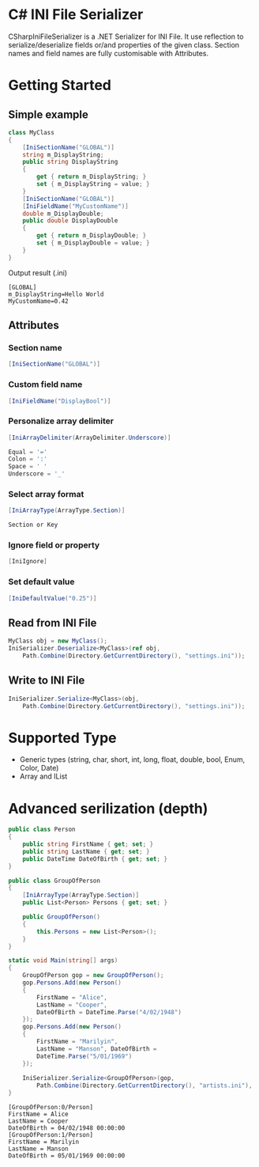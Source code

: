 # C# INI File Serializer
CSharpIniFileSerializer is a .NET Serializer for INI File. It use reflection to serialize/deserialize fields or/and properties of the given class.
Section names and field names are fully customisable with Attributes.
# Getting Started
## Simple example
```csharp
class MyClass
{
	[IniSectionName("GLOBAL")]
	string m_DisplayString;
	public string DisplayString
	{
		get { return m_DisplayString; }
		set { m_DisplayString = value; }
	}
	[IniSectionName("GLOBAL")]
	[IniFieldName("MyCustomName")]
	double m_DisplayDouble;
	public double DisplayDouble
	{
		get { return m_DisplayDouble; }
		set { m_DisplayDouble = value; }
	}
}
```
Output result (.ini)
```
[GLOBAL]
m_DisplayString=Hello World
MyCustomName=0.42
```
## Attributes
### Section name
```csharp
[IniSectionName("GLOBAL")]
```
### Custom field name
```csharp
[IniFieldName("DisplayBool")]
```
### Personalize array delimiter
```csharp
[IniArrayDelimiter(ArrayDelimiter.Underscore)]
```
```csharp
Equal = '='
Colon = ':'
Space = ' '
Underscore = '_'
```
### Select array format
```csharp
[IniArrayType(ArrayType.Section)]
```
```csharp
Section or Key
```
### Ignore field or property
```csharp
[IniIgnore]
```
### Set default value
```csharp
[IniDefaultValue("0.25")]
```
## Read from INI File
```csharp
MyClass obj = new MyClass();
IniSerializer.Deserialize<MyClass>(ref obj,
	Path.Combine(Directory.GetCurrentDirectory(), "settings.ini"));
```
## Write to INI File
```csharp
IniSerializer.Serialize<MyClass>(obj, 
	Path.Combine(Directory.GetCurrentDirectory(), "settings.ini"));
```
# Supported Type
- Generic types (string, char, short, int, long, float, double, bool, Enum, Color, Date)
- Array and IList

# Advanced serilization (depth)
```csharp
public class Person
{
    public string FirstName { get; set; }
    public string LastName { get; set; }
    public DateTime DateOfBirth { get; set; }
}

public class GroupOfPerson
{
    [IniArrayType(ArrayType.Section)]
    public List<Person> Persons { get; set; }

    public GroupOfPerson()
    {
        this.Persons = new List<Person>();
    }
}

static void Main(string[] args)
{
	GroupOfPerson gop = new GroupOfPerson();
	gop.Persons.Add(new Person() 
	{ 
		FirstName = "Alice", 
		LastName = "Cooper", 
		DateOfBirth = DateTime.Parse("4/02/1948") 
	});
	gop.Persons.Add(new Person() 
	{ 
		FirstName = "Marilyin", 
		LastName = "Manson", DateOfBirth = 
		DateTime.Parse("5/01/1969") 
	});
	
	IniSerializer.Serialize<GroupOfPerson>(gop,
		Path.Combine(Directory.GetCurrentDirectory(), "artists.ini"),
}
```
```
[GroupOfPerson:0/Person]
FirstName = Alice
LastName = Cooper
DateOfBirth = 04/02/1948 00:00:00
[GroupOfPerson:1/Person]
FirstName = Marilyin
LastName = Manson
DateOfBirth = 05/01/1969 00:00:00
```